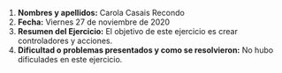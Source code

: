 1. **Nombres y apellidos:** Carola Casais Recondo
2. **Fecha:** Viernes 27 de noviembre de 2020
3. **Resumen del Ejercicio:** El objetivo de este ejercicio es crear controladores y acciones.
4. **Dificultad o problemas presentados y como se resolvieron:** No hubo dificulades en este ejercicio.
